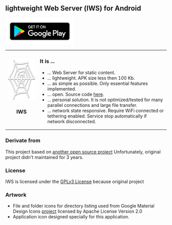 ## lightweight Web Server (lWS) for Android

<a href="https://play.google.com/store/apps/details?id=net.basov.lws.r"><img src="google-play-badge.png" width="215" height="83" alt="Available on Google Play"/></a>

<table>
  <tr>
    <td width="20%"><img src="ic_launcher-web.png" width="128" height="128" alt="lWS" /><h3 align="center">lWS</h3></td>
    <td width="80%">
      <h3>It is ...</h3>
      <ul>
  <li>... Web Server for static content.</li>
  <li>... lightweight. APK size less then 100 Kb.</li>
  <li>... as simple as possible. Only essential features implemented.</li>
        <li>... open. Source code <a href="https://github.com/mvbasov/lWS">here</a>.</li>
  <li>... personal solution. It is not optimized/tested for many parallel connections and large file transfer.</li>
  <li>... network state responsive. Require WiFi connected or tethering enabled. Service stop automatically if network disconnected.</li>
      </ul>
    </td>
  </tr>
</table>


### Derivate from
This project based on [another open source project](https://github.com/bodeme/androidwebserver)
Unfortunately, original project didn't maintained for 3 years.

### License
lWS is licensed under the [GPLv3 License](LICENSE) because original project

### Artwork
* File and folder icons for directory listing used from Google Material Design Icons [project](https://github.com/google/material-design-icons/) licensed by Apache License Version 2.0
* Application icon designed specially for this application.

